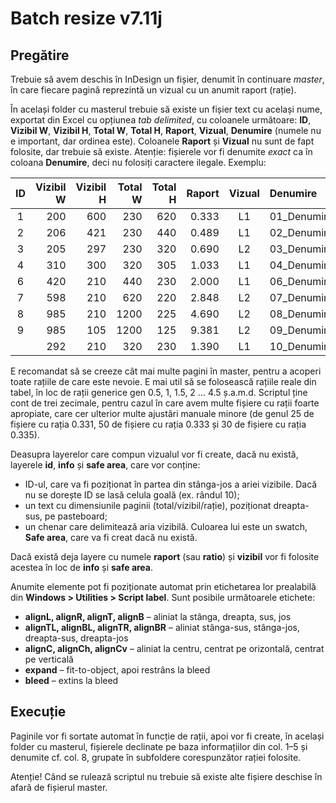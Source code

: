 # Batch resize v7.11j

## Pregătire

Trebuie să avem deschis în InDesign un fișier, denumit în continuare *master*, în care fiecare pagină reprezintă un vizual cu un anumit raport (rație).

În același folder cu masterul trebuie să existe un fișier text cu același nume, exportat din Excel cu opțiunea *tab delimited*, cu coloanele următoare: **ID**, **Vizibil W**, **Vizibil H**, **Total W**, **Total H**, **Raport**, **Vizual**, **Denumire** (numele nu e important, dar ordinea este). Coloanele **Raport** și **Vizual** nu sunt de fapt folosite, dar trebuie să existe. Atenție: fișierele vor fi denumite *exact* ca în coloana **Denumire**, deci nu folosiți caractere ilegale. Exemplu:

ID|Vizibil W|Vizibil H|Total W|Total H|Raport|Vizual|Denumire
:---:|---:|---:|---:|---:|---:|:---:|:---
1|200|600|230|620|0.333|L1|01_Denumire_L1_230x620_200x600
2|206|421|230|440|0.489|L1|02_Denumire_L1_230x440_421x230
3|205|297|230|320|0.690|L2|03_Denumire_L2_230x320_297x230
4|310|300|320|305|1.033|L1|04_Denumire_L1_320x305_300x320
6|420|210|440|230|2.000|L1|06_Denumire_L1_440x230_420x210
7|598|210|620|220|2.848|L2|07_Denumire_L2_620x220_598x210
8|985|210|1200|225|4.690|L2|08_Denumire_L2_1200x225_985x210
9|985|105|1200|125|9.381|L2|09_Denumire_L2_1200x125_985x105
||292|210|320|230|1.390|L1|10_Denumire_L1_320x230_292x210

E recomandat să se creeze cât mai multe pagini în master, pentru a acoperi toate rațiile de care este nevoie. E mai util să se folosească rațiile reale din tabel, în loc de rații generice gen 0.5, 1, 1.5, 2 ... 4.5 ș.a.m.d. Scriptul ține cont de trei zecimale, pentru cazul în care avem  multe fișiere cu rații foarte apropiate, care cer ulterior multe ajustări manuale minore (de genul 25 de fișiere cu rația 0.331, 50 de fișiere cu rația 0.333 și 30 de fișiere cu rația 0.335).

Deasupra layerelor care compun vizualul vor fi create, dacă nu există, layerele **id**, **info** și **safe area**, care vor conține: 
* ID-ul, care va fi poziționat în partea din stânga-jos a ariei vizibile. Dacă nu se dorește ID se lasă celula goală (ex. rândul 10);
* un text cu dimensiunile paginii (total/vizibil/rație), poziționat dreapta-sus, pe pasteboard;
* un chenar care delimitează aria vizibilă. Culoarea lui este un swatch, **Safe area**, care va fi creat dacă nu există.

Dacă există deja layere cu numele **raport** (sau **ratio**) și **vizibil** vor fi folosite acestea în loc de **info** și **safe area**.

<!-- WIP Auto layout – col. 7! -->

Anumite elemente pot fi poziționate automat prin etichetarea lor prealabilă din **Windows > Utilities > Script label**. Sunt posibile următoarele etichete:

* **alignL, alignR, alignT, alignB** – aliniat la stânga, dreapta, sus, jos
* **alignTL, alignBL, alignTR, alignBR** – aliniat stânga-sus, stânga-jos, dreapta-sus, dreapta-jos
* **alignC, alignCh, alignCv** – aliniat la centru, centrat pe orizontală, centrat pe verticală
* **expand** – fit-to-object, apoi restrâns la bleed
* **bleed** – extins la bleed

## Execuție

Paginile vor fi sortate automat în funcție de rații, apoi vor fi create, în același folder cu masterul, fișierele declinate pe baza informațiilor din col. 1–5 și denumite cf. col. 8, grupate în subfoldere corespunzător rației folosite.

Atenție! Când se rulează scriptul nu trebuie să existe alte fișiere deschise în afară de fișierul master.